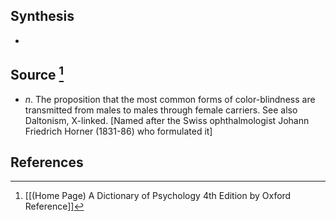 ## Synthesis
- 
## Source [^1]
- $n$. The proposition that the most common forms of color-blindness are transmitted from males to males through female carriers. See also Daltonism, X-linked. \[Named after the Swiss ophthalmologist Johann Friedrich Horner (1831-86) who formulated it]
## References

[^1]: [[(Home Page) A Dictionary of Psychology 4th Edition by Oxford Reference]]